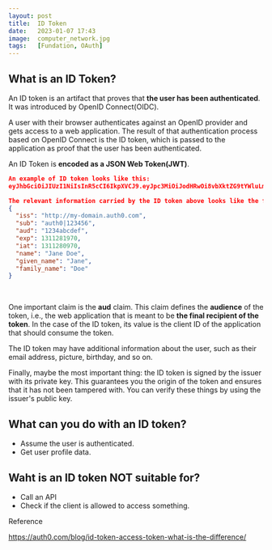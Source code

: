 ```yaml
---
layout: post
title:  ID Token 
date:   2023-01-07 17:43
image:  computer_network.jpg
tags:   [Fundation, OAuth]
---
```


## What is an ID Token?

An ID token is an artifact that proves that **the user has been authenticated**. It was introduced by OpenID Connect(OIDC).

A user with their browser authenticates against an OpenID provider and gets access to a web application. The result of that authentication process based on OpenID Connect is the ID token, which is passed to the application as proof that the user has been authenticated. 

An ID Token is **encoded as a JSON Web Token(JWT)**.

```json
An example of ID token looks like this:
eyJhbGciOiJIUzI1NiIsInR5cCI6IkpXVCJ9.eyJpc3MiOiJodHRwOi8vbXktZG9tYWluLmF1dGgwLmNvbSIsInN1YiI6ImF1dGgwfDEyMzQ1NiIsImF1ZCI6IjEyMzRhYmNkZWYiLCJleHAiOjEzMTEyODE5NzAsImlhdCI6MTMxMTI4MDk3MCwibmFtZSI6IkphbmUgRG9lIiwiZ2l2ZW5fbmFtZSI6IkphbmUiLCJmYW1pbHlfbmFtZSI6IkRvZSJ9.bql-jxlG9B_bielkqOnjTY9Di9FillFb6IMQINXoYsw

The relevant information carried by the ID token above looks like the following:
{ 
  "iss": "http://my-domain.auth0.com", 
  "sub": "auth0|123456", 
  "aud": "1234abcdef", 
  "exp": 1311281970, 
  "iat": 1311280970, 
  "name": "Jane Doe", 
  "given_name": "Jane", 
  "family_name": "Doe"
}

```
<br>

One important claim is the **aud** claim. This claim defines the **audience** of the token, i.e., the web application that is meant to be **the final recipient of the token**. In the case of the ID token, its value is the client ID of the application that should consume the token.

The ID token may have additional information about the user, such as their email address, picture, birthday, and so on.

Finally, maybe the most important thing: the ID token is signed by the issuer with its private key. This guarantees you the origin of the token and ensures that it has not been tampered with. You can verify these things by using the issuer's public key.

## What can you do with an ID token?

* Assume the user is authenticated.
* Get user profile data.

## Waht is an ID token NOT suitable for?

* Call an API
* Check if the client is allowed to access something.

Reference

<https://auth0.com/blog/id-token-access-token-what-is-the-difference/>